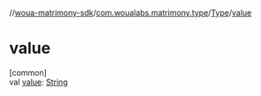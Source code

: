 //[woua-matrimony-sdk](../../../index.md)/[com.woualabs.matrimony.type](../index.md)/[Type](index.md)/[value](value.md)

# value

[common]\
val [value](value.md): [String](https://kotlinlang.org/api/latest/jvm/stdlib/kotlin/-string/index.html)
